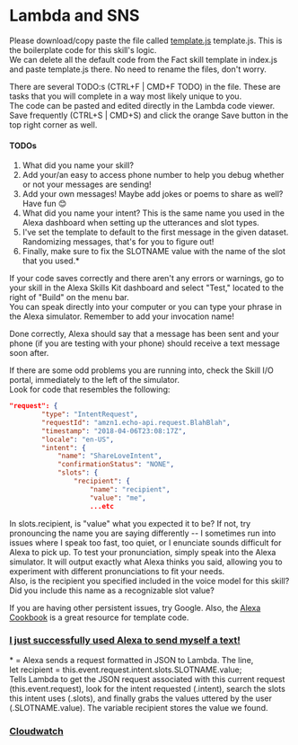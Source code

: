 # Lambda and SNS
<p>
Please download/copy paste the file called <a href="https://github.com/liamlutton/AWS_Lambda_and_SNS/blob/master/template.js">template.js</a> template.js. This is the boilerplate code for this skill's logic.
<br>We can delete all the default code from the Fact skill template in index.js and paste template.js there. No need to rename the files, don't worry.
</p>

<p>
There are several TODO:s (CTRL+F | CMD+F TODO) in the file. These are tasks that you will complete in a way most likely unique to you.
<br>The code can be pasted and edited directly in the Lambda code viewer. Save frequently (CTRL+S | CMD+S) and click the orange Save button in the top right corner as well.
</p>

#### TODOs

<ol>
<li>What did you name your skill?</li>
<li>Add your/an easy to access phone number to help you debug whether or not your messages are sending!</li>
<li>Add your own messages! Maybe add jokes or poems to share as well? Have fun 😊</li>
<li>What did you name your intent? This is the same name you used in the Alexa dashboard when setting up the utterances and slot types.</li>
<li>I've set the template to default to the first message in the given dataset. Randomizing messages, that's for you to figure out!</li>
<li>Finally, make sure to fix the SLOTNAME value with the name of the slot that you used.*<?li>
</ol>

<p>
If your code saves correctly and there aren't any errors or warnings, go to your skill in the Alexa Skills Kit dashboard and
select "Test," located to the right of "Build" on the menu bar.
<br>You can speak directly into your computer or you can type your phrase in the Alexa simulator. Remember to add your invocation name!
</p>

<p>
Done correctly, Alexa should say that a message has been sent and your phone (if you are testing with your phone) should receive a text message soon after.
</p>

<p>
If there are some odd problems you are running into, check the Skill I/O portal, immediately to the left of the simulator.
<br>Look for code that resembles the following:
</p>

```json
"request": {
		"type": "IntentRequest",
		"requestId": "amzn1.echo-api.request.BlahBlah",
		"timestamp": "2018-04-06T23:08:17Z",
		"locale": "en-US",
		"intent": {
			"name": "ShareLoveIntent",
			"confirmationStatus": "NONE",
			"slots": {
				"recipient": {
					"name": "recipient",
					"value": "me",
					...etc
```

<p>
In slots.recipient, is "value" what you expected it to be? If not, try pronouncing the name you are saying differently -- I sometimes run into issues where
I speak too fast, too quiet, or I enunciate sounds difficult for Alexa to pick up. To test your pronunciation, simply speak into the Alexa simulator. It will
output exactly what Alexa thinks you said, allowing you to experiment with different pronunciations to fit your needs.
<br>Also, is the recipient you specified included in the voice model for this skill? Did you include this name as a recognizable slot value?
</p>

<p>
If you are having other persistent issues, try Google. Also, the <a href="https://github.com/alexa/alexa-cookbook/tree/master/aws/Amazon-SNS">Alexa Cookbook</a> is a great resource for template code.
</p>

### <a href="https://www.amazon.jobs/en/teams/university-tech-internship?offset=0&result_limit=10&sort=relevant&category=software-development&distanceType=Mi&radius=24km&latitude=&longitude=&loc_group_id=&loc_query=&base_query=&city=&country=&region=&county=&query_options=&">I just successfully used Alexa to send myself a text!</a>

<p>
* = Alexa sends a request formatted in JSON to Lambda. The line,
<br>let recipient = this.event.request.intent.slots.SLOTNAME.value;
<br>Tells Lambda to get the JSON request associated with this current request (this.event.request), look for the intent requested (.intent),
 search the slots this intent uses (.slots), and finally grabs the values uttered by the user (.SLOTNAME.value). The variable recipient stores the value we found.
 </p>

### <a href="https://github.com/liamlutton/AWS_Lambda_and_SNS/blob/master/page5.md">Cloudwatch</a>
